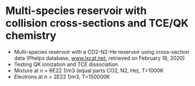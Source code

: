 # Multi-species reservoir with collision cross-sections and TCE/QK chemistry
* Multi-species reservoir with a CO2-N2-He reservoir using cross-section data (Phelps database, www.lxcat.net, retrieved on February 18, 2020)
* Testing QK ionization and TCE dissociation
* Mixture at n = 6E22 1/m3 (equal parts CO2, N2, He), T=1000K
* Electrons at n = 2E22 1/m3, T=150000K